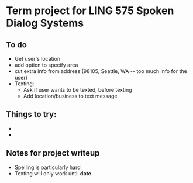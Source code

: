 # Term project for LING 575 Spoken Dialog Systems

## To do
- Get user's location
- add option to specify area
- cut extra info from address (98105, Seattle, WA -- too much info for the user)
- Texting:
    - Ask if user wants to be texted, before texting
    - Add location/business to text message

## Things to try:
- <say-as interpret-as="telephone">
-

## Notes for project writeup
- Spelling is particularly hard
- Texting will only work until __date__
